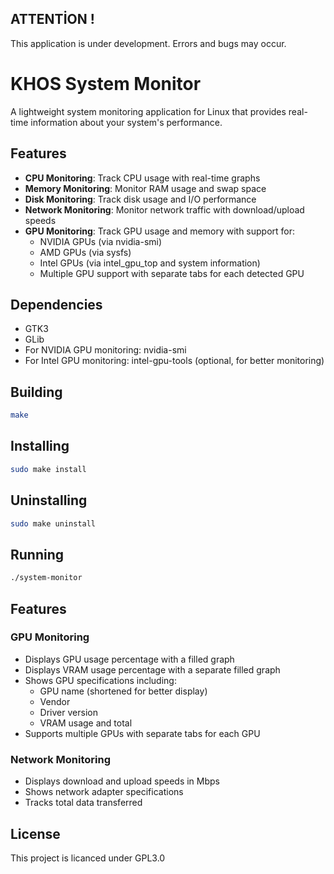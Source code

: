 ## ATTENTİON !

This application is under development. Errors and bugs may occur.


# KHOS System Monitor

A lightweight system monitoring application for Linux that provides real-time information about your system's performance.

## Features

- **CPU Monitoring**: Track CPU usage with real-time graphs
- **Memory Monitoring**: Monitor RAM usage and swap space
- **Disk Monitoring**: Track disk usage and I/O performance
- **Network Monitoring**: Monitor network traffic with download/upload speeds
- **GPU Monitoring**: Track GPU usage and memory with support for:
  - NVIDIA GPUs (via nvidia-smi)
  - AMD GPUs (via sysfs)
  - Intel GPUs (via intel_gpu_top and system information)
  - Multiple GPU support with separate tabs for each detected GPU

## Dependencies

- GTK3
- GLib
- For NVIDIA GPU monitoring: nvidia-smi
- For Intel GPU monitoring: intel-gpu-tools (optional, for better monitoring)

## Building

```bash
make
```
## Installing

```bash
sudo make install
```

## Uninstalling

```bash
sudo make uninstall
```

## Running

```bash
./system-monitor
```

## Features

### GPU Monitoring
- Displays GPU usage percentage with a filled graph
- Displays VRAM usage percentage with a separate filled graph
- Shows GPU specifications including:
  - GPU name (shortened for better display)
  - Vendor
  - Driver version
  - VRAM usage and total
- Supports multiple GPUs with separate tabs for each GPU

### Network Monitoring
- Displays download and upload speeds in Mbps
- Shows network adapter specifications
- Tracks total data transferred

## License

This project is licanced under GPL3.0 
